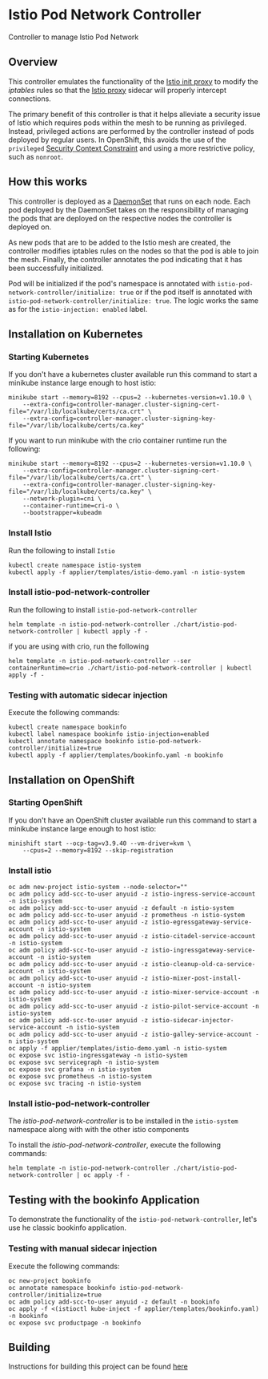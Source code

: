 Istio Pod Network Controller
========================

Controller to manage Istio Pod Network

## Overview

This controller emulates the functionality of the [Istio init proxy](https://github.com/istio/init) to modify the _iptables_ rules so that the [Istio proxy](https://hub.docker.com/r/istio/proxyv2/) sidecar will properly intercept connections.

The primary benefit of this controller is that it helps alleviate a security issue of Istio which requires pods within the mesh to be running as privileged. Instead, privileged actions are performed by the controller instead of pods deployed by regular users. In OpenShift, this avoids the use of the `privileged` [Security Context Constraint](https://docs.openshift.com/container-platform/latest/admin_guide/manage_scc.html) and using a more restrictive policy, such as `nonroot`.

## How this works

This controller is deployed as a [DaemonSet](https://kubernetes.io/docs/concepts/workloads/controllers/daemonset/) that runs on each node. Each pod deployed by the DaemonSet takes on the responsibility of managing the pods that are deployed on the respective nodes the controller is deployed on.

As new pods that are to be added to the Istio mesh are created, the controller modifies iptables rules on the nodes so that the pod is able to join the mesh. Finally, the controller annotates the pod indicating that it has been successfully initialized. 

Pod will be initialized if the pod's namespace is annotated with `istio-pod-network-controller/initialize: true` or if the pod itself is annotated with `istio-pod-network-controller/initialize: true`. The logic works the same as for the `istio-injection: enabled` label.

## Installation on Kubernetes

### Starting Kubernetes 

If you don't have a kubernetes cluster available run this command to start a minikube instance large enough to host istio:
```
minikube start --memory=8192 --cpus=2 --kubernetes-version=v1.10.0 \
    --extra-config=controller-manager.cluster-signing-cert-file="/var/lib/localkube/certs/ca.crt" \
    --extra-config=controller-manager.cluster-signing-key-file="/var/lib/localkube/certs/ca.key"
```
If you want to run minikube with the crio container runtime run the following:
```
minikube start --memory=8192 --cpus=2 --kubernetes-version=v1.10.0 \
    --extra-config=controller-manager.cluster-signing-cert-file="/var/lib/localkube/certs/ca.crt" \
    --extra-config=controller-manager.cluster-signing-key-file="/var/lib/localkube/certs/ca.key" \
    --network-plugin=cni \
    --container-runtime=cri-o \
    --bootstrapper=kubeadm
```

### Install Istio

Run the following to install `Istio`
```
kubectl create namespace istio-system
kubectl apply -f applier/templates/istio-demo.yaml -n istio-system
```

### Install istio-pod-network-controller

Run the following to install `istio-pod-network-controller`
```
helm template -n istio-pod-network-controller ./chart/istio-pod-network-controller | kubectl apply -f -
```

if you are using with crio, run the following
```
helm template -n istio-pod-network-controller --ser containerRuntime=crio ./chart/istio-pod-network-controller | kubectl apply -f -
```

### Testing with automatic sidecar injection 

Execute the following commands:
```
kubectl create namespace bookinfo
kubectl label namespace bookinfo istio-injection=enabled
kubectl annotate namespace bookinfo istio-pod-network-controller/initialize=true
kubectl apply -f applier/templates/bookinfo.yaml -n bookinfo
```

## Installation on OpenShift

### Starting OpenShift

If you don't have an OpenShift cluster available run this command to start a minikube instance large enough to host istio:
```
minishift start --ocp-tag=v3.9.40 --vm-driver=kvm \
    --cpus=2 --memory=8192 --skip-registration

```

### Install istio

```
oc adm new-project istio-system --node-selector=""
oc adm policy add-scc-to-user anyuid -z istio-ingress-service-account -n istio-system
oc adm policy add-scc-to-user anyuid -z default -n istio-system
oc adm policy add-scc-to-user anyuid -z prometheus -n istio-system
oc adm policy add-scc-to-user anyuid -z istio-egressgateway-service-account -n istio-system
oc adm policy add-scc-to-user anyuid -z istio-citadel-service-account -n istio-system
oc adm policy add-scc-to-user anyuid -z istio-ingressgateway-service-account -n istio-system
oc adm policy add-scc-to-user anyuid -z istio-cleanup-old-ca-service-account -n istio-system
oc adm policy add-scc-to-user anyuid -z istio-mixer-post-install-account -n istio-system
oc adm policy add-scc-to-user anyuid -z istio-mixer-service-account -n istio-system
oc adm policy add-scc-to-user anyuid -z istio-pilot-service-account -n istio-system
oc adm policy add-scc-to-user anyuid -z istio-sidecar-injector-service-account -n istio-system
oc adm policy add-scc-to-user anyuid -z istio-galley-service-account -n istio-system
oc apply -f applier/templates/istio-demo.yaml -n istio-system
oc expose svc istio-ingressgateway -n istio-system
oc expose svc servicegraph -n istio-system
oc expose svc grafana -n istio-system
oc expose svc prometheus -n istio-system
oc expose svc tracing -n istio-system
```

### Install istio-pod-network-controller

The _istio-pod-network-controller_ is to be installed in the `istio-system` namespace along with with the other istio components

To install the _istio-pod-network-controller_, execute the following commands:

```
helm template -n istio-pod-network-controller ./chart/istio-pod-network-controller | oc apply -f -
```

## Testing with the bookinfo Application

To demonstrate the functionality of the `istio-pod-network-controller`, let's use he classic bookinfo application.

### Testing with manual sidecar injection

Execute the following commands:

```
oc new-project bookinfo
oc annotate namespace bookinfo istio-pod-network-controller/initialize=true
oc adm policy add-scc-to-user anyuid -z default -n bookinfo
oc apply -f <(istioctl kube-inject -f applier/templates/bookinfo.yaml) -n bookinfo
oc expose svc productpage -n bookinfo
```

## Building

Instructions for building this project can be found [here](./build.md)